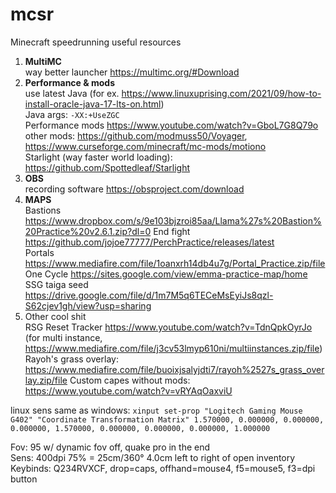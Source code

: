 # mcsr
Minecraft speedrunning useful resources
 
1. **MultiMC**  
way better launcher https://multimc.org/#Download
3. **Performance & mods**  
use latest Java (for ex. https://www.linuxuprising.com/2021/09/how-to-install-oracle-java-17-lts-on.html)  
Java args: `-XX:+UseZGC`  
Performance mods https://www.youtube.com/watch?v=GboL7G8Q79o  
other mods: https://github.com/modmuss50/Voyager, https://www.curseforge.com/minecraft/mc-mods/motiono  
Starlight (way faster world loading): https://github.com/Spottedleaf/Starlight
4. **OBS**  
recording software https://obsproject.com/download
6. **MAPS**  
Bastions      https://www.dropbox.com/s/9e103bjzroi85aa/Llama%27s%20Bastion%20Practice%20v2.6.1.zip?dl=0
End fight     https://github.com/jojoe77777/PerchPractice/releases/latest  
Portals        https://www.mediafire.com/file/1oanxrh14db4u7g/Portal_Practice.zip/file  
One Cycle https://sites.google.com/view/emma-practice-map/home  
SSG taiga seed https://drive.google.com/file/d/1m7M5q6TECeMsEyiJs8qzl-S62cjev1gh/view?usp=sharing  
6. Other cool shit  
RSG Reset Tracker https://www.youtube.com/watch?v=TdnQpkOyrJo (for multi instance, https://www.mediafire.com/file/j3cv53lmyp610ni/multiinstances.zip/file)
Rayoh's grass overlay: https://www.mediafire.com/file/buoixjsalyjdti7/rayoh%2527s_grass_overlay.zip/file
Custom capes without mods: https://www.youtube.com/watch?v=vRYAqOaxviU

linux sens same as windows: `xinput set-prop "Logitech Gaming Mouse G402" "Coordinate Transformation Matrix" 1.570000, 0.000000, 0.000000, 0.000000, 1.570000, 0.000000, 0.000000, 0.000000, 1.000000`


Fov: 95 w/ dynamic fov off, quake pro in the end  
Sens: 400dpi 75% = 25cm/360° 4.0cm left to right of open inventory  
Keybinds: Q234RVXCF, drop=caps, offhand=mouse4, f5=mouse5, f3=dpi button
